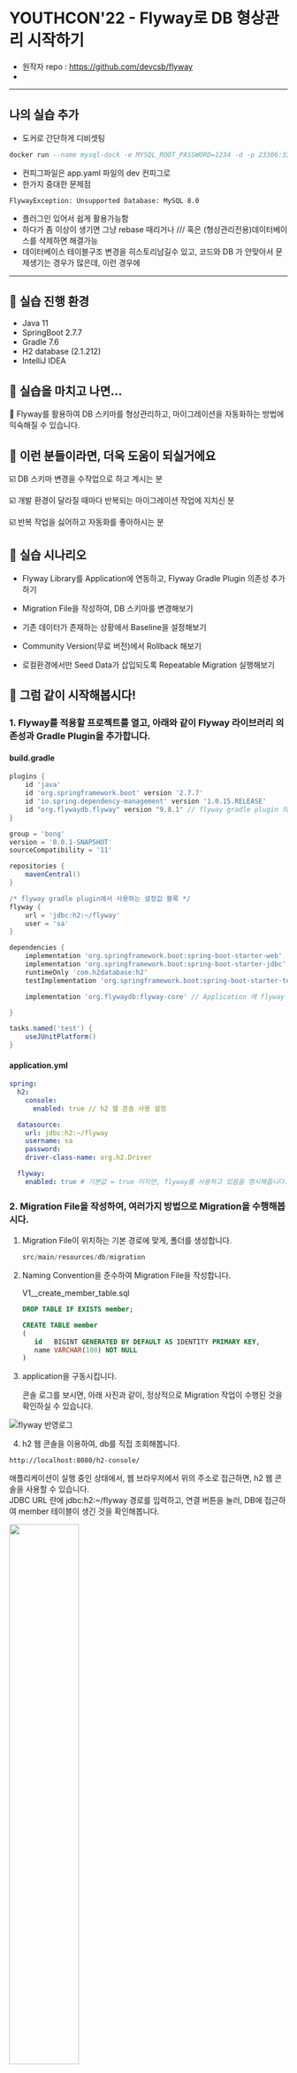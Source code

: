 # YOUTHCON'22 - Flyway로 DB 형상관리 시작하기

- 원작자 repo : https://github.com/devcsb/flyway
- 

--------

## 나의 실습 추가

- 도커로 간단하게 디비셋팅
```sql
docker run --name mysql-dock -e MYSQL_ROOT_PASSWORD=1234 -d -p 23306:3306 mysql
```
- 컨피그파일은 app.yaml 파일의 dev 컨피그로
- 한가지 중대한 문제점
```text
FlywayException: Unsupported Database: MySQL 8.0
```
- 플러그인 있어서 쉽게 활용가능함
- 하다가 좀 이상이 생기면 그냥 rebase 때리거나 /// 혹은 (형상관리전용)데이터베이스를 삭제하면 해결가능
- 데이터베이스 테이블구조 변경을 히스토리남길수 있고, 코드와 DB 가 안맞아서 문제생기는 경우가 많은데, 이런 경우에 


--------


## :pushpin: 실습 진행 환경

- Java 11
- SpringBoot 2.7.7
- Gradle 7.6
- H2 database (2.1.212)
- IntelliJ IDEA

## :pencil: 실습을 마치고 나면...

:100: Flyway를 활용하여 DB 스키마를 형상관리하고, 마이그레이션을 자동화하는 방법에 익숙해질 수 있습니다.

## :man: 이런 분들이라면, 더욱 도움이 되실거에요

:ballot_box_with_check: DB 스키마 변경을 수작업으로 하고 계시는 분

:ballot_box_with_check: 개발 환경이 달라질 때마다 반복되는 마이그레이션 작업에 지치신 분

:ballot_box_with_check: 반복 작업을 싫어하고 자동화를 좋아하시는 분

## :mag_right: 실습 시나리오

- Flyway Library를 Application에 연동하고, Flyway Gradle Plugin 의존성 추가하기

- Migration File을 작성하여, DB 스키마를 변경해보기

- 기존 데이터가 존재하는 상황에서 Baseline을 설정해보기

- Community Version(무료 버전)에서 Rollback 해보기

- 로컬환경에서만 Seed Data가 삽입되도록 Repeatable Migration 실행해보기

## :train: 그럼 같이 시작해봅시다!

### 1. Flyway를 적용할 프로젝트를 열고, 아래와 같이 Flyway 라이브러리 의존성과 Gradle Plugin을 추가합니다.

#### build.gradle

```gradle
plugins {
	id 'java'
	id 'org.springframework.boot' version '2.7.7'
	id 'io.spring.dependency-management' version '1.0.15.RELEASE'
	id "org.flywaydb.flyway" version "9.8.1" // flyway gradle plugin 의존성 추가
}

group = 'bong'
version = '0.0.1-SNAPSHOT'
sourceCompatibility = '11'

repositories {
	mavenCentral()
}

/* flyway gradle plugin에서 사용하는 설정값 블록 */
flyway {
	url = 'jdbc:h2:~/flyway'
	user = 'sa'
}

dependencies {
	implementation 'org.springframework.boot:spring-boot-starter-web'
	implementation 'org.springframework.boot:spring-boot-starter-jdbc'
	runtimeOnly 'com.h2database:h2'
	testImplementation 'org.springframework.boot:spring-boot-starter-test'

	implementation 'org.flywaydb:flyway-core' // Application 에 flyway library 의존성 추가

}

tasks.named('test') {
	useJUnitPlatform()
}
```

#### application.yml

```yml
spring:
  h2:
    console:
      enabled: true // h2 웹 콘솔 사용 설정

  datasource:
    url: jdbc:h2:~/flyway
    username: sa
    password:
    driver-class-name: org.h2.Driver

  flyway:
    enabled: true # 기본값 = true 이지만, flyway를 사용하고 있음을 명시해줍니다.
```

### 2. Migration File을 작성하여, 여러가지 방법으로 Migration을 수행해봅시다.

1. Migration File이 위치하는 기본 경로에 맞게, 폴더를 생성합니다.

   ```java
   src/main/resources/db/migration
   ```
2. Naming Convention을 준수하여 Migration File을 작성합니다.

   V1__create_member_table.sql

   ```sql
   DROP TABLE IF EXISTS member;

   CREATE TABLE member
   (
      id   BIGINT GENERATED BY DEFAULT AS IDENTITY PRIMARY KEY,
      name VARCHAR(100) NOT NULL
   )
   ```

3. application을 구동시킵니다.

   콘솔 로그를 보시면, 아래 사진과 같이, 정상적으로 Migration 작업이 수행된 것을 확인하실 수 있습니다.

![flyway 반영로그](https://user-images.githubusercontent.com/88491798/210045236-618a89d9-a1a7-4940-aab6-b49771e3c372.png)

4. h2 웹 콘솔을 이용하여, db를 직접 조회해봅니다.
```
http://localhost:8080/h2-console/
```
애플리케이션이 실행 중인 상태에서, 웹 브라우저에서 위의 주소로 접근하면, h2 웹 콘솔을 사용할 수 있습니다.  
JDBC URL 란에 jdbc:h2:~/flyway 경로를 입력하고, 연결 버튼을 눌러, DB에 접근하여 member 테이블이 생긴 것을 확인해봅니다.

<img src="https://user-images.githubusercontent.com/88491798/210050836-68503510-a66f-468e-b77f-018709e9d861.png" width="50%" height="50%">



지금까지 우리는 애플리케이션에 Flyway Library 의존성을 추가하여,
애플리케이션 부트스트랩 단계에서 Migration 작업을 수행시켜봤습니다.
이 방식은 배포환경에서 유용하게 사용할 수 있습니다.

하지만, Application을 재시작 시키지 않고 Migration 작업만 해야하는 상황도 존재합니다.
이를 위해서 Flyway Gradle Plugin을 이용하여 Migration 작업을 진행해보겠습니다.

5. V2에 해당하는 Migration File을 만듭니다.

   V2__insert_into_member.sql

   ```sql
   INSERT INTO member(name) VALUES ('최수봉');
   ```
   
주의사항
```
우리는 실습의 편의상, 로컬에 별도의 db 설치 없이 h2 database를 Embedded 모드로 사용 중입니다.
h2 DB를 embedded 모드(파일 모드)로 사용하는 경우, 멀티 커넥션이 허용되지않아 db접근에 문제가 발생할 수 있습니다.  
그러므로, 이번 실습에서는 실행 중인 어플리케이션을 먼저 종료한 다음
flyway gradle plugin을 사용하도록 합니다.
```
6. Gradle plugin으로 Migration을 수행합니다.

   아래 사진과 같이, IntelliJ 우측 상단 Gradle 탭-프로젝트명-Tasks-flyway 패키지를 보시면  
   여러 가지 Flyway 명령어를 GUI 환경에서 사용할 수 있도록 제공하고 있습니다.  
   여기서 flywayMigrate를 더블클릭하여, 마이그레이션 작업을 실행시킵니다.

   이는, 프로젝트 루트 경로에서 ./gradlew flywayMigrate 명령어를 수행한 것과 같습니다.

   <img src="https://user-images.githubusercontent.com/88491798/210045576-90a0b3e6-f56f-474d-b95d-0ccb301926cf.png" width="40%" height="40%">


7. Migration이 정상적으로 수행된 것을 확인할 수 있습니다.
   ![db입력](https://user-images.githubusercontent.com/88491798/210046364-d530f3be-c9a8-4103-ba34-70c5fd69ba3e.png)

### 3. Flyway가 형상관리를 시작할 기준점이 될 Baseline을 잡아줍니다.

1. 기존 데이터가 존재하는 프로젝트라는 시나리오 구성을 위해, flyway_schema_history 테이블을 삭제해줍니다.

2. gradle plugin에서, flywayMigrate 명령어를 실행시킵니다.

   ```java
   Found non-empty schema(s) "PUBLIC" but no schema history table. Use baseline() or set baselineOnMigrate to true to initialize the schema history table.
   ```
   migration 작업 실행시, 위와 같은 에러가 발생하는 것을 확인할 수 있습니다.  
   연동된 데이터소스에 기존 데이터는 존재하는데, 이를 관리하는 flyway_schema_history 테이블 자체가 없는 경우에는,  
   변경이력을 쌓을 시작점인 Baseline을 직접 정의해주어야 합니다.


3. flywayBaseline 명령어로, Baseline을 잡아줍니다.  

   flywayBaseline을 더블클릭하여, Baseline 생성 작업을 실행시킵니다.  
   프로젝트 루트 경로에서 ./gradlew flywayBaseline 명령어를 수행한 것과 같습니다.

   <img src="https://user-images.githubusercontent.com/88491798/210046515-8ec2b981-2d8c-44b1-b807-5dd48d09b576.png" width="40%" height="40%">


4. baseline-on-migrate 설정을 이용해, 애플리케이션 부트스트랩 단계에서 Baseline 만들기

   이번에는 Gradle plugin이 아닌, 애플리케이션 구동 시점에서 Baseline을 설정하는 방법을 알아보겠습니다.

   application.yml
   ```yml
   flyway:
     baseline-on-migrate: true # Baseline 생성이 필요한 상황에서 migration 작업 실행시, Baseline 생성부터 하겠다는 설정
   ```

   baseline-on-migrate 설정 값이 true인 상태에서,  
   애플리케이션을 구동하면, Flyway는 Baseline 생성이 필요한 상황을 스스로 판단하여,  
   flyway_schema_history 테이블을 생성하고 Baseline을 생성합니다.


5. application을 구동시킨 뒤, flyway_schema_history 테이블을 확인합니다.

   성공적으로 적용되었다면, 아래 사진과 같이 flyway_schema_history 테이블에 Baseline(기준선)이 잡힌 것을 확인할 수 있습니다.
   ![baseline](https://user-images.githubusercontent.com/88491798/209855654-acbb2cfd-2a71-47bc-8963-1b6aa6d5c241.png)

### 4. Community Version에서 Rollback 해보기

먼저, member 테이블에 age 컬럼을 추가하는 V3 마이그레이션을 작성합니다.

V3__add_age_to_member.sql

```sql
ALTER TABLE member ADD age INT DEFAULT 0;
```

정상적으로 반영된 것을 확인 할 수 있습니다.

![v3 반영](https://user-images.githubusercontent.com/88491798/210047379-c529cb7b-4fe0-4c81-98d6-4ab325edc896.png)

이제 Rollback을 해보겠습니다.  
Rollback을 하려면, 먼저 롤백 대상인 V3 마이그레이션을 보면서, 변경된 스키마 내용을 다시 되돌립니다.

아래 쿼리로, member table에 age 컬럼을 삭제합니다.

```sql
ALTER TABLE member DROP COLUMN age;
```

age 컬럼은 삭제되었지만, flyway_schema_history 테이블에는 기록이 남아있는 것을 확인할 수 있습니다.  
flyway_schema_history 테이블에서, 버전 3에 해당하는 Row를 지워줍니다.

```sql
DELETE FROM "flyway_schema_history" WHERE "version" = 3;
```


![delete](https://user-images.githubusercontent.com/88491798/210047844-842f4997-5654-48a3-b44f-a5bef317ec1f.png)

이렇게 스키마 구조도 이전 버전의 스키마 구조로 복구되었고, 변경이력 또한 삭제되었습니다.  
이렇게해서 Rollback 작업이 모두 완료되었습니다.

### 5. 로컬환경에서만 Seed Data가 삽입되도록 Repeatable Migration 실행해보기

1. application-local.yml 파일을 생성하고, location 설정을 추가합니다.

   applicaton-local.yml
   ```yml
   spring:
     flyway:
       enabled: true
       locations: classpath:db/migration, classpath:db/seed # 경로가 여러 개일 경우 쉼표(,)로 구분합니다.
   ```

2. application.yml 파일에 local profile 사용을 명시하고,  
   배포환경에서는 flyway가 동작하지 않도록 flyway.enabled 속성을 false로 바꿔줍니다.

   applicaton.yml
   ```yml
   spring:
     profiles:
       active: local # local profile 사용하기 위한 설정

   flyway:
     enabled: false # 운영환경에서 flyway가 동작하는 것을 방지하기 위하여 false로 설정
   ```

3. resources/db 하위에 Repeatable Migration File만 따로 관리할 seed 폴더를 생성합니다.
![seed폴더](https://user-images.githubusercontent.com/88491798/210048487-f075e5f5-d4a2-45be-98b7-7113c90b7118.png)

4. 아래와 같이 Repeatable Migration File을 작성해줍니다.  
   Repeatable Migration File은 File의 checksum값이 변경될 때마다 반영하는 특성을 가집니다.  
   매 회 Migration마다 data를 반복적으로 seeding하기 위해서, 주석으로 timestamp를 찍어줍니다.

   R__insert_seed_data_into_member_.sql
   ```sql
   -- ${flyway:timestamp}  # repeatable 파일이 매번 반영되도록 주석으로 timestamp를 찍는다.
   INSERT INTO member(name) VALUES ('토비');
   ```

지금까지 다양한 시나리오에서 Flyway를 이용하여 DB 스키마를 코드로 관리하는 Hands-On-Lab Session을 진행했습니다.
이번 실습만 잘 따라오셨다면, 여러분들은 이미 Flyway를 실무에 적용하여 사용하기에 충분한 수준이 된 것입니다.

2022년의 마지막 날, 마지막 발표까지, 긴 시간 Hands-On-Lab Session에 참가해주셔서 정말 감사합니다!

## BONUS

### :computer: CLI 환경에서 Flyway 명령어를 사용하고 싶다면...

아래 블로그에 Flyway CLI Tool을 설치하고, 간단히 사용하는 방법을 정리해두었으니 참고해주세요.
https://devcamus.tistory.com/29




